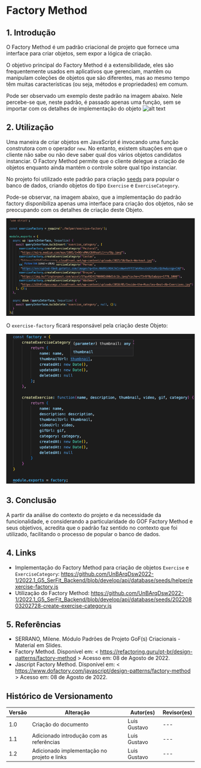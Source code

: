 # Factory Method

## 1. Introdução

O Factory Method é um padrão criacional de projeto que fornece uma interface para criar objetos, sem expor a lógica de criação.

O objetivo principal do Factory Method é a extensibilidade, eles são frequentemente usados ​​em aplicativos que gerenciam, mantêm ou manipulam coleções de objetos que são diferentes, mas ao mesmo tempo têm muitas características (ou seja, métodos e propriedades) em comum.

Pode ser observado um exemplo deste padrão na imagem abaixo. Nele percebe-se que, neste padrão, é passado apenas uma função, sem se importar com os detalhes de implementação do objeto
![alt text](https://refactoring.guru/images/patterns/diagrams/factory-method/solution1-2x.png?id=c482b3cd7a4d8dd73b4c8c12dfcaa03c)

## 2. Utilização

Uma maneira de criar objetos em JavaScript é invocando uma função construtora com o operador `new`. No entanto, existem situações em que o cliente não sabe ou não deve saber qual dos vários objetos candidatos instanciar. O Factory Method permite que o cliente delegue a criação de objetos enquanto ainda mantém o controle sobre qual tipo instanciar.

No projeto foi utilizado este padrão para criação [seeds](https://sequelize.org/docs/v6/other-topics/migrations/#creating-the-first-seed) para popular o banco de dados, criando objetos do tipo `Exercise` e `ExerciseCategory`.

Pode-se observar, na imagem abaixo, que a implementação do padrão factory disponibiliza apenas uma interface para criação dos objetos, não se preocupando com os detalhes de criação deste Objeto.

![factory2](../../../assets/factory/factory2.png)

O `exercise-factory` ficará responsável pela criação deste Objeto:

![factory1](../../../assets/factory/factory1.png)

## 3. Conclusão

A partir da análise do contexto do projeto e da necessidade da funcionalidade, e considerando a particularidade do GOF Factory Method e seus objetivos, acredita que o padrão faz sentido no contexto que foi utilizado, facilitando o processo de popular o banco de dados.

## 4. Links

- Implementação do Factory Method para criação de objetos `Exercise` e `ExerciseCategory`: https://github.com/UnBArqDsw2022-1/2022.1_G5_SerFit_Backend/blob/develop/api/database/seeds/helper/exercise-factory.js
- Utilização do Factory Method: https://github.com/UnBArqDsw2022-1/2022.1_G5_SerFit_Backend/blob/develop/api/database/seeds/20220803202728-create-exercise-category.js

## 5. Referências

- SERRANO, Milene. Módulo Padrões de Projeto GoF(s) Criacionais - Material em Slides.
- Factory Method. Disponível em: < https://refactoring.guru/pt-br/design-patterns/factory-method > Acesso em: 08 de Agosto de 2022.
- Jascript Factory Method. Disponível em: < https://www.dofactory.com/javascript/design-patterns/factory-method > Acesso em: 08 de Agosto de 2022.

## Histórico de Versionamento

| Versão | Alteração | Autor(es) | Revisor(es) |
| --- | --- | --- | --- |
| 1.0 | Criação do documento | Luis Gustavo | --- |
| 1.1 | Adicionado introdução com as referências | Luis Gustavo | --- |
| 1.2 | Adicionado implementação no projeto e links | Luis Gustavo | --- |
